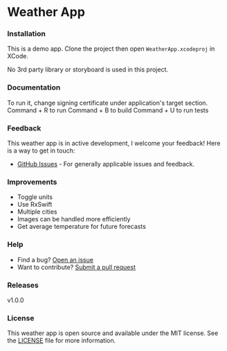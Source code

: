 # Weather App

### Installation
This is a demo app. Clone the project then open ```WeatherApp.xcodeproj``` in XCode.

No 3rd party library or storyboard is used in this project.

### Documentation
To run it, change signing certificate under application's target section. 
Command + R to run
Command + B to build
Command + U to run tests

### Feedback
This weather app is in active development, I welcome your feedback!
Here is a way to get in touch:
* [GitHub Issues](https://github.com/emrahu/WeatherApp/issues) - For generally applicable issues and feedback.

### Improvements
* Toggle units
*  Use RxSwift
* Multiple cities
* Images can be handled more efficiently
* Get average temperature for future forecasts

### Help
* Find a bug? [Open an issue](https://github.com/emrahu/WeatherApp/issues)
* Want to contribute? [Submit a pull request](https://github.com/emrahu/WeatherApp/pulls)

### Releases
v1.0.0

### License
This weather app is open source and available under the MIT license. See the [LICENSE](LICENSE) file for more information.
